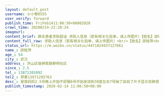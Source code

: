 ```yaml
---
layout: default_post
username: 小小黎8555
user_verify: forward
publish_time: FriFeb1411:06:50+08002020
crawl_time: 20200214-22:28:24
imageurl: 
content_brief: 肺炎患者求助超话 求助人信息（若有相关化验单，请上传图片）【姓名】邵桂萍【年龄】54【所在城市】武汉【所在小区、社区】洪山区珞狮南路黎明社区【患病时间】2.5【联系方式】13871201092【其他紧急联系人】郑勇13971295763【病情描述】 是我妈妈 2.5号晚上开始不舒服 6号开始发烧到38度 ...全文
content_full_raw: 求助人信息（若有相关化验单，请上传图片）<br/>【姓名】邵桂萍<br/>【年龄】54<br/>【所在城市】武汉<br/>【所在小区、社区】洪山区珞狮南路黎明社区<br/>【患病时间】2.5<br/>【联系方式】13871201092<br/>【其他紧急联系人】郑勇13971295763<br/>【病情描述】是我妈妈2.5号晚上开始不舒服6号开始发烧到38度左右7号抽了血拍了片子显示双肺感染当时医生就说要住院只有回家8号安排去酒店隔离依然一直发烧人很难受12号晚上在公交上被拖了三个多小时到了沌口体育馆羽毛球馆方舱就跟新闻说的一样公交上到处接人当时在车上我妈就很难受了到了后路都走不了护士还说怎么送到这里来了当天氧饱和度就不好13号早上氧饱和度好些还是发烧吃了退烧药好些了今天14号又开始发烧人很难受我妈说没有针没有药就是在吸氧不是说重了往医院转吗？？并没有！本来轻症拖着越来越严重了求好心人反应转往医院！！还有谁知道沌口方舱电话的也请告诉我谢谢好心人联系！！
status_url: https://m.weibo.cn/status/4471824937127661
name_: 邵桂萍
age_: 54
city_: 武汉
address_: 洪山区珞狮南路黎明社区
since_: 2.5
tel_: 13871201092
tel2_: 郑勇13971295763
desc_: 是我妈妈2.5号晚上开始不舒服6号开始发烧到38度左右7号抽了血拍了片子显示双肺感染当时医生就说要住院只有回家8号安排去酒店隔离依然一直发烧人很难受12号晚上在公交上被拖了三个多小时到了沌口体育馆羽毛球馆方舱就跟新闻说的一样公交上到处接人当时在车上我妈就很难受了到了后路都走不了护士还说怎么送到这里来了当天氧饱和度就不好13号早上氧饱和度好些还是发烧吃了退烧药好些了今天14号又开始发烧人很难受我妈说没有针没有药就是在吸氧不是说重了往医院转吗？？并没有！本来轻症拖着越来越严重了求好心人反应转往医院！！还有谁知道沌口方舱电话的也请告诉我谢谢好心人联系！！
publish_timestamp: 2020-02-14 11:06:50+08:00
---
```

